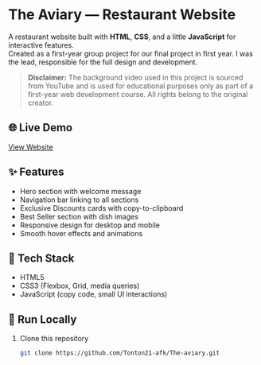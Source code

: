 # The Aviary — Restaurant Website

A restaurant website built with **HTML**, **CSS**, and a little **JavaScript** for interactive features.  
Created as a first-year group project for our final project in first year. I was the lead, responsible for the full design and development.

> **Disclaimer:** The background video used in this project is sourced from YouTube 
> and is used for educational purposes only as part of a first-year web development course. 
> All rights belong to the original creator.

## 🌐 Live Demo
[View Website](https://tonton21-afk.github.io/The-aviary/) 

## ✨ Features
- Hero section with welcome message
- Navigation bar linking to all sections
- Exclusive Discounts cards with copy-to-clipboard
- Best Seller section with dish images
- Responsive design for desktop and mobile
- Smooth hover effects and animations

## 🧰 Tech Stack
- HTML5
- CSS3 (Flexbox, Grid, media queries)
- JavaScript (copy code, small UI interactions)

## 🚀 Run Locally
1. Clone this repository  
   ```bash
   git clone https://github.com/Tonton21-afk/The-aviary.git
